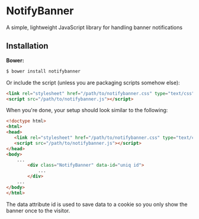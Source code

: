 # NotifyBanner
A simple, lightweight JavaScript library for handling banner notifications

## Installation

**Bower:**
```bash
$ bower install notifybanner
```

Or include the script (unless you are packaging scripts somehow else):

```html
<link rel="stylesheet" href="/path/to/notifybanner.css" type="text/css" media="all">
<script src="/path/to/notifybanner.js"></script>
```

When you're done, your setup should look similar to the following:

```html
<!doctype html>
<html>
<head>
   <link rel="stylesheet" href="/path/to/notifybanner.css" type="text/css" media="all">
   <script src="/path/to/notifybanner.js"></script>
</head>
<body>
    ...
        <div class="NotifyBanner" data-id="uniq id">
            ...
        </div>
    ...
</body>
</html>
```

The data attribute id is used to save data to a cookie so you only show the banner once to the visitor.
